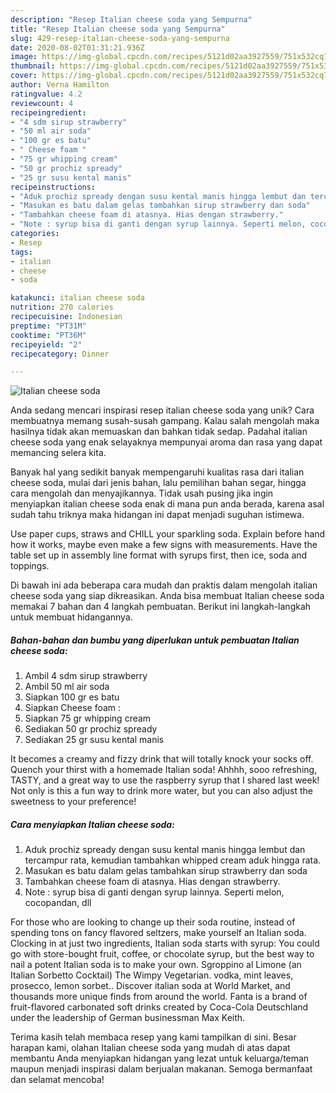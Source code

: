 ```yaml
---
description: "Resep Italian cheese soda yang Sempurna"
title: "Resep Italian cheese soda yang Sempurna"
slug: 429-resep-italian-cheese-soda-yang-sempurna
date: 2020-08-02T01:31:21.936Z
image: https://img-global.cpcdn.com/recipes/5121d02aa3927559/751x532cq70/italian-cheese-soda-foto-resep-utama.jpg
thumbnail: https://img-global.cpcdn.com/recipes/5121d02aa3927559/751x532cq70/italian-cheese-soda-foto-resep-utama.jpg
cover: https://img-global.cpcdn.com/recipes/5121d02aa3927559/751x532cq70/italian-cheese-soda-foto-resep-utama.jpg
author: Verna Hamilton
ratingvalue: 4.2
reviewcount: 4
recipeingredient:
- "4 sdm sirup strawberry"
- "50 ml air soda"
- "100 gr es batu"
- " Cheese foam "
- "75 gr whipping cream"
- "50 gr prochiz spready"
- "25 gr susu kental manis"
recipeinstructions:
- "Aduk prochiz spready dengan susu kental manis hingga lembut dan tercampur rata, kemudian tambahkan whipped cream aduk hingga rata."
- "Masukan es batu dalam gelas tambahkan sirup strawberry dan soda"
- "Tambahkan cheese foam di atasnya. Hias dengan strawberry."
- "Note : syrup bisa di ganti dengan syrup lainnya. Seperti melon, cocopandan, dll"
categories:
- Resep
tags:
- italian
- cheese
- soda

katakunci: italian cheese soda 
nutrition: 270 calories
recipecuisine: Indonesian
preptime: "PT31M"
cooktime: "PT36M"
recipeyield: "2"
recipecategory: Dinner

---
```



![Italian cheese soda](https://img-global.cpcdn.com/recipes/5121d02aa3927559/751x532cq70/italian-cheese-soda-foto-resep-utama.jpg)

Anda sedang mencari inspirasi resep italian cheese soda yang unik? Cara membuatnya memang susah-susah gampang. Kalau salah mengolah maka hasilnya tidak akan memuaskan dan bahkan tidak sedap. Padahal italian cheese soda yang enak selayaknya mempunyai aroma dan rasa yang dapat memancing selera kita.

Banyak hal yang sedikit banyak mempengaruhi kualitas rasa dari italian cheese soda, mulai dari jenis bahan, lalu pemilihan bahan segar, hingga cara mengolah dan menyajikannya. Tidak usah pusing jika ingin menyiapkan italian cheese soda enak di mana pun anda berada, karena asal sudah tahu triknya maka hidangan ini dapat menjadi suguhan istimewa.

Use paper cups, straws and CHILL your sparkling soda. Explain before hand how it works, maybe even make a few signs with measurements. Have the table set up in assembly line format with syrups first, then ice, soda and toppings.


Di bawah ini ada beberapa cara mudah dan praktis dalam mengolah italian cheese soda yang siap dikreasikan. Anda bisa membuat Italian cheese soda memakai 7 bahan dan 4 langkah pembuatan. Berikut ini langkah-langkah untuk membuat hidangannya.

<!--inarticleads1-->

##### Bahan-bahan dan bumbu yang diperlukan untuk pembuatan Italian cheese soda:

1. Ambil 4 sdm sirup strawberry
1. Ambil 50 ml air soda
1. Siapkan 100 gr es batu
1. Siapkan  Cheese foam :
1. Siapkan 75 gr whipping cream
1. Sediakan 50 gr prochiz spready
1. Sediakan 25 gr susu kental manis


It becomes a creamy and fizzy drink that will totally knock your socks off. Quench your thirst with a homemade Italian soda! Ahhhh, sooo refreshing, TASTY, and a great way to use the raspberry syrup that I shared last week! Not only is this a fun way to drink more water, but you can also adjust the sweetness to your preference! 

<!--inarticleads2-->

##### Cara menyiapkan Italian cheese soda:

1. Aduk prochiz spready dengan susu kental manis hingga lembut dan tercampur rata, kemudian tambahkan whipped cream aduk hingga rata.
1. Masukan es batu dalam gelas tambahkan sirup strawberry dan soda
1. Tambahkan cheese foam di atasnya. Hias dengan strawberry.
1. Note : syrup bisa di ganti dengan syrup lainnya. Seperti melon, cocopandan, dll


For those who are looking to change up their soda routine, instead of spending tons on fancy flavored seltzers, make yourself an Italian soda. Clocking in at just two ingredients, Italian soda starts with syrup: You could go with store-bought fruit, coffee, or chocolate syrup, but the best way to nail a potent Italian soda is to make your own. Sgroppino al Limone (an Italian Sorbetto Cocktail) The Wimpy Vegetarian. vodka, mint leaves, prosecco, lemon sorbet.. Discover italian soda at World Market, and thousands more unique finds from around the world. Fanta is a brand of fruit-flavored carbonated soft drinks created by Coca-Cola Deutschland under the leadership of German businessman Max Keith. 

Terima kasih telah membaca resep yang kami tampilkan di sini. Besar harapan kami, olahan Italian cheese soda yang mudah di atas dapat membantu Anda menyiapkan hidangan yang lezat untuk keluarga/teman maupun menjadi inspirasi dalam berjualan makanan. Semoga bermanfaat dan selamat mencoba!
